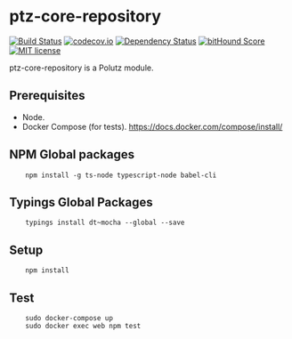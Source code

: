 # ptz-core-repository

[![Build Status](https://travis-ci.org/polutz/ptz-core-repository.svg)](https://travis-ci.org/polutz/ptz-core-repository)
[![codecov.io](http://codecov.io/github/polutz/ptz-core-repository/coverage.svg)](http://codecov.io/github/polutz/ptz-core-repository)
[![Dependency Status](https://gemnasium.com/polutz/ptz-core-repository.svg)](https://gemnasium.com/polutz/ptz-core-repository)
[![bitHound Score](https://www.bithound.io/github/gotwarlost/istanbul/badges/score.svg)](https://www.bithound.io/github/polutz/ptz-core-repository)
[![MIT license](http://img.shields.io/badge/license-MIT-brightgreen.svg)](http://opensource.org/licenses/MIT)

ptz-core-repository is a Polutz module.


## Prerequisites

- Node.
- Docker Compose (for tests). https://docs.docker.com/compose/install/

## NPM Global packages
```
    npm install -g ts-node typescript-node babel-cli
```

## Typings Global Packages 
```
    typings install dt~mocha --global --save
```

## Setup
```
    npm install   
```

## Test
```
    sudo docker-compose up
    sudo docker exec web npm test
```
